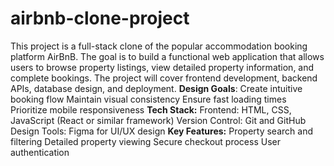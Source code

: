 # airbnb-clone-project
This project is a full-stack clone of the popular accommodation booking platform AirBnB. The goal is to build a functional web application that allows users to browse property listings, view detailed property information, and complete bookings. The project will cover frontend development, backend APIs, database design, and deployment.
**Design Goals**:
Create intuitive booking flow
Maintain visual consistency
Ensure fast loading times
Prioritize mobile responsiveness
**Tech Stack:**
Frontend: HTML, CSS, JavaScript (React or similar framework)
Version Control: Git and GitHub
Design Tools: Figma for UI/UX design
**Key Features:**
Property search and filtering
Detailed property viewing
Secure checkout process
User authentication
